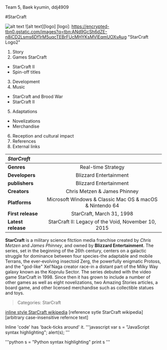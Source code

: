 Team 5, Baek kyumin, ddj4909

#StarCraft

![alt text](https://encrypted-tbn0.gstatic.com/images?q=tbn:ANd9GcSh6dZE-n8iCD2Lsms6Df1rM5uqcTEBrFUcMHYKsMVlEqmUOXvAugXvAug "StarCraft Logo1")
![alt text][logo]
[logo]: https://encrypted-tbn0.gstatic.com/images?q=tbn:ANd9GcSh6dZE-n8iCD2Lsms6Df1rM5uqcTEBrFUcMHYKsMVlEqmUOXvAug "StarCraft Logo2"

1. Story
2. Games
StarCraft
- StarCraft II
- Spin-off titles
3. Development
4. Music
- StarCraft and Brood War
- StarCraft II
5. Adaptations
- Novelizations
- Merchandise
6. Reception and cultural impact
7. References
8. External links


|*StarCraft*|   |
|:------- |:-:|
|**Genres**|Real-time Strategy|
|**Developers**|Blizzard Entertainment|
|**publishers**|Blizzard Entertainment|
|**Creators**|Chris Metzen & James Phinney|
|**Platforms**|Microsoft Windows & Classic Mac OS & macOS & Nintendo 64|
|**First release**|StarCraft, March 31, 1998|
|**Latest release**|StarCraft II: Legacy of the Void, November 10, 2015|


**StarCraft** is a military science fitction media franchise created by *Chris Metzen* and _James Phinney_, and owned by **Blizzard 
Entertainment**. The series, set in the beginning of the 26th century, centers on a galactic struggle for dominance between four 
species-the adaptable and mobile Terrans, the ever-evolving insectoid Zerg, the powerfully enigmatic Protoss, and the "god-like" 
Xel'Naga creator race-in a distant part of the Milky Way galaxy known as the Koprulu Sector. The series debuted with the video game 
StarCraft in 1998. Since then it has grown to include a number of other games as well as eight novelizations, two Amazing Stories 
articles, a board game, and other licensed merchandise such as collectible statues and toys.

> Categories: StarCraft

[inline style StarCraft wikipedia](https://en.wikipedia.org/wiki/StarCraft)
[reference sytle StarCraft wikipedia][arbitrary case-insensitive refernce text]

[arbitrary case-insensitive reference text]: https://en.wikipedia/wiki/StarCraft


Inline 'code' has 'back-ticks around' it.
'''javascript
var s = "JavaScript syntax highlighting";
alert(s);
'''

'''python
s = "Python syntax highlighting"
print s
'''
